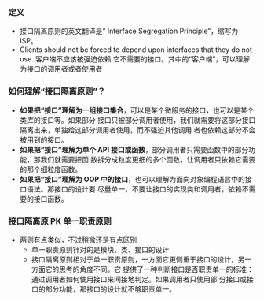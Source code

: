 ### 定义
- 接口隔离原则的英文翻译是“ Interface Segregation Principle”，缩写为 ISP。
- Clients should not be forced to depend upon interfaces that they do not use. 客户端不应该被强迫依赖
它不需要的接口。其中的“客户端”，可以理解为接口的调用者或者使用者

### 如何理解“接口隔离原则”？
- **如果把“接口”理解为一组接口集合**，可以是某个微服务的接口，也可以是某个类库的接口等。如果部分
接口只被部分调用者使用，我们就需要将这部分接口隔离出来，单独给这部分调用者使用，而不强迫其他调用
者也依赖这部分不会被用到的接口。
- **如果把“接口”理解为单个 API 接口或函数**，部分调用者只需要函数中的部分功能，那我们就需要把函
数拆分成粒度更细的多个函数，让调用者只依赖它需要的那个细粒度函数。
- **如果把“接口”理解为 OOP 中的接口**，也可以理解为面向对象编程语言中的接口语法。那接口的设计要
尽量单一，不要让接口的实现类和调用者，依赖不需要的接口函数。

### 接口隔离原 PK 单一职责原则
- 两则有点类似，不过稍微还是有点区别
    - 单一职责原则针对的是模块、类、接口的设计
    - 接口隔离原则相对于单一职责原则，一方面它更侧重于接口的设计，另一方面它的思考的角度不同。它
    提供了一种判断接口是否职责单一的标准：通过调用者如何使用接口来间接地判定。如果调用者只使用部
    分接口或接口的部分功能，那接口的设计就不够职责单一。